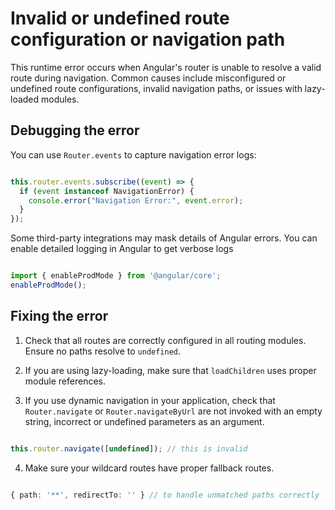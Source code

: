# Invalid or undefined route configuration or navigation path

This runtime error occurs when Angular's router is unable to resolve a valid route during navigation. Common causes include misconfigured or undefined route configurations, invalid navigation paths, or issues with lazy-loaded modules.

## Debugging the error

You can use `Router.events` to capture navigation error logs:

```typescript

this.router.events.subscribe((event) => {
  if (event instanceof NavigationError) {
    console.error("Navigation Error:", event.error);
  }
});

```

Some third-party integrations may mask details of Angular errors. You can enable detailed logging in Angular to get verbose logs

```typescript

import { enableProdMode } from '@angular/core';
enableProdMode();

```

## Fixing the error

1. Check that all routes are correctly configured in all routing modules. Ensure no paths resolve to `undefined`.

2. If you are using lazy-loading, make sure that `loadChildren` uses proper module references.

3. If you use dynamic navigation in your application, check that `Router.navigate` or `Router.navigateByUrl` are not invoked with an empty string, incorrect or undefined parameters as an argument.

```typescript

this.router.navigate([undefined]); // this is invalid

```

4. Make sure your wildcard routes have proper fallback routes.

```typescript

{ path: '**', redirectTo: '' } // to handle unmatched paths correctly

```
